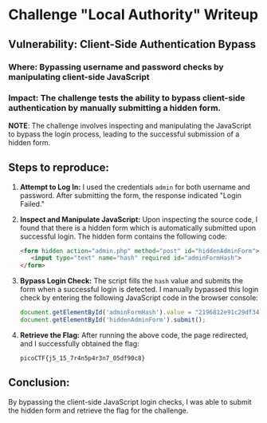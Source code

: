
# Challenge "Local Authority" Writeup

## Vulnerability: Client-Side Authentication Bypass

### Where: Bypassing username and password checks by manipulating client-side JavaScript

### Impact: The challenge tests the ability to bypass client-side authentication by manually submitting a hidden form.

**NOTE**: The challenge involves inspecting and manipulating the JavaScript to bypass the login process, leading to the successful submission of a hidden form.

## Steps to reproduce:

1. **Attempt to Log In:**
   I used the credentials `admin` for both username and password. After submitting the form, the response indicated "Login Failed."

2. **Inspect and Manipulate JavaScript:**
   Upon inspecting the source code, I found that there is a hidden form which is automatically submitted upon successful login. The hidden form contains the following code:

   ```html
   <form hidden action="admin.php" method="post" id="hiddenAdminForm">
      <input type="text" name="hash" required id="adminFormHash">
   </form>
   ```

3. **Bypass Login Check:**
   The script fills the `hash` value and submits the form when a successful login is detected. I manually bypassed this login check by entering the following JavaScript code in the browser console:

   ```javascript
   document.getElementById('adminFormHash').value = "2196812e91c29df34f5e217cfd639881";
   document.getElementById('hiddenAdminForm').submit();
   ```

4. **Retrieve the Flag:**
   After running the above code, the page redirected, and I successfully obtained the flag:

   ```
   picoCTF{j5_15_7r4n5p4r3n7_05df90c8}
   ```

## Conclusion:

By bypassing the client-side JavaScript login checks, I was able to submit the hidden form and retrieve the flag for the challenge.